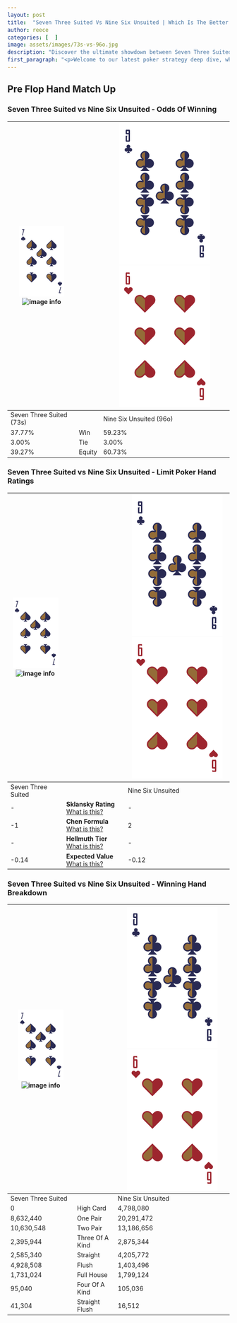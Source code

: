 ```yaml
---
layout: post
title:  "Seven Three Suited Vs Nine Six Unsuited | Which Is The Better Hand In Poker? A Complete Guide"
author: reece
categories: [  ]
image: assets/images/73s-vs-96o.jpg
description: "Discover the ultimate showdown between Seven Three Suited and Nine Six Unsuited in poker! Uncover the odds, strategies, and scenarios where one hand triumphs over the other. Get ready to up your poker game with this thrilling analysis."
first_paragraph: "<p>Welcome to our latest poker strategy deep dive, where we're pitting two distinct hands against each other in a high-stakes showdown: Seven Three Suited vs Nine Six Unsuited.</p><p>In the dynamic world of poker, every decision counts, and knowing which hand holds the upper hand is key to your success at the table.</p><p>In this article, we'll dissect these two hands, explore the scenarios where one dominates the other, and equip you with the knowledge to make strategic choices that can tip the odds in your favor.</p><p>Get ready to unravel the intriguing dynamics of these poker hands and elevate your game to new heights.</p>"
---
```




[comment]: # (sp0)

## Pre Flop Hand Match Up

<div class="table hand-ratings" markdown="1"> 



### Seven Three Suited vs Nine Six Unsuited - Odds Of Winning


    
| ![image info](assets/images/hand1/7.png) ![image info](assets/images/hand1/3s.png) |  | ![image info](assets/images/hand2/9.png) ![image info](assets/images/hand2/6o.png) |
| -------- | -------- | -------- |
| Seven Three Suited (73s) |  | Nine Six Unsuited (96o) |
| 37.77% | Win | 59.23% |
| 3.00% | Tie | 3.00% |
| 39.27% | Equity | 60.73% |




[comment]: # (sp1)



### Seven Three Suited vs Nine Six Unsuited - Limit Poker Hand Ratings


    
| ![image info](assets/images/hand1/7.png) ![image info](assets/images/hand1/3s.png) |  | ![image info](assets/images/hand2/9.png) ![image info](assets/images/hand2/6o.png) |
| -------- | -------- | -------- |
| Seven Three Suited |  | Nine Six Unsuited |
| - | **Sklansky Rating** [What is this?](/sklansky-rating-explained) | - |
| -1 | **Chen Formula** [What is this?](/chen-formula-explained) | 2 |
| - | **Hellmuth Tier** [What is this?](/Hellmuth-tier-explained) | - |
| -0.14 | **Expected Value** [What is this?](/expected-value-explained) | -0.12 |




[comment]: # (sp2)



### Seven Three Suited vs Nine Six Unsuited - Winning Hand Breakdown


    
| ![image info](assets/images/hand1/7.png) ![image info](assets/images/hand1/3s.png) |  | ![image info](assets/images/hand2/9.png) ![image info](assets/images/hand2/6o.png) |
| -------- | -------- | -------- |
| Seven Three Suited |  | Nine Six Unsuited |
| 0 | High Card | 4,798,080 |
| 8,632,440 | One Pair | 20,291,472 |
| 10,630,548 | Two Pair | 13,186,656 |
| 2,395,944 | Three Of A Kind | 2,875,344 |
| 2,585,340 | Straight | 4,205,772 |
| 4,928,508 | Flush | 1,403,496 |
| 1,731,024 | Full House | 1,799,124 |
| 95,040 | Four Of A Kind | 105,036 |
| 41,304 | Straight Flush | 16,512 |




[comment]: # (sp3)



</div>

[comment]: # (sp4)



[comment]: # (sp5)

